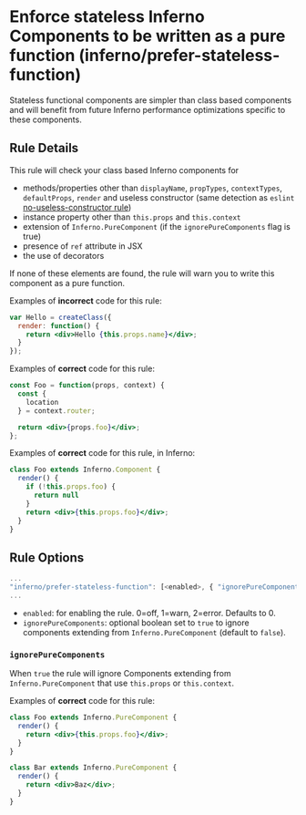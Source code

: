# Enforce stateless Inferno Components to be written as a pure function (inferno/prefer-stateless-function)

Stateless functional components are simpler than class based components and will benefit from future Inferno performance optimizations specific to these components.

## Rule Details

This rule will check your class based Inferno components for

* methods/properties other than `displayName`, `propTypes`, `contextTypes`, `defaultProps`, `render` and useless constructor (same detection as `eslint` [no-useless-constructor rule](https://eslint.org/docs/rules/no-useless-constructor))
* instance property other than `this.props` and `this.context`
* extension of `Inferno.PureComponent` (if the `ignorePureComponents` flag is true)
* presence of `ref` attribute in JSX
* the use of decorators

If none of these elements are found, the rule will warn you to write this component as a pure function.

Examples of **incorrect** code for this rule:

```jsx
var Hello = createClass({
  render: function() {
    return <div>Hello {this.props.name}</div>;
  }
});
```

Examples of **correct** code for this rule:

```jsx
const Foo = function(props, context) {
  const {
    location
  } = context.router;

  return <div>{props.foo}</div>;
};
```

Examples of **correct** code for this rule, in Inferno:

```jsx
class Foo extends Inferno.Component {
  render() {
    if (!this.props.foo) {
      return null
    }
    return <div>{this.props.foo}</div>;
  }
}
```


## Rule Options

```js
...
"inferno/prefer-stateless-function": [<enabled>, { "ignorePureComponents": <ignorePureComponents> }]
...
```

* `enabled`: for enabling the rule. 0=off, 1=warn, 2=error. Defaults to 0.
* `ignorePureComponents`: optional boolean set to `true` to ignore components extending from `Inferno.PureComponent` (default to `false`).

### `ignorePureComponents`

When `true` the rule will ignore Components extending from `Inferno.PureComponent` that use `this.props` or `this.context`.

Examples of **correct** code for this rule:

```jsx
class Foo extends Inferno.PureComponent {
  render() {
    return <div>{this.props.foo}</div>;
  }
}

class Bar extends Inferno.PureComponent {
  render() {
    return <div>Baz</div>;
  }
}
```

